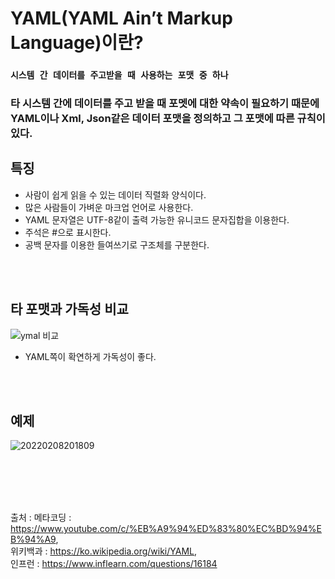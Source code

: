 # YAML(YAML Ain’t Markup Language)이란? 
### `시스템 간 데이터를 주고받을 때 사용하는 포맷 중 하나`  
### 타 시스템 간에 데이터를 주고 받을 때 포멧에 대한 약속이 필요하기 때문에 YAML이나 Xml, Json같은 데이터 포맷을 정의하고 그 포맷에 따른 규칙이있다.
## 특징
- 사람이 쉽게 읽을 수 있는 데이터 직렬화 양식이다.
- 많은 사람들이 가벼운 마크업 언어로 사용한다.
- YAML 문자열은 UTF-8같이 출력 가능한 유니코드 문자집합을 이용한다.
- 주석은 #으로 표시한다.
- 공백 문자를 이용한 들여쓰기로 구조체를 구분한다.




<br></br>

## 타 포맷과 가독성 비교
![ymal 비교](https://user-images.githubusercontent.com/78770230/152975541-cf3448af-75e7-4aa3-9466-dd74404d731a.jpg)
- YAML쪽이 확연하게 가독성이 좋다.

<br></br>

## 예제
![20220208201809](https://user-images.githubusercontent.com/78770230/152976780-81d31c15-c63d-47dd-a2b5-8bd01786e23f.jpg)



<br></br><br></br>



출처 : 메타코딩 : <https://www.youtube.com/c/%EB%A9%94%ED%83%80%EC%BD%94%EB%94%A9>,  
위키백과 : <https://ko.wikipedia.org/wiki/YAML>,  
인프런 : https://www.inflearn.com/questions/16184

